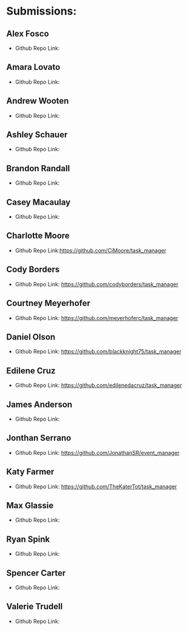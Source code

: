 # Submissions:

## Alex Fosco

* Github Repo Link:

## Amara Lovato

* Github Repo Link:

## Andrew Wooten

* Github Repo Link:

## Ashley Schauer

* Github Repo Link:

## Brandon Randall

* Github Repo Link:

## Casey Macaulay

* Github Repo Link:

## Charlotte Moore

* Github Repo Link:https://github.com/CjMoore/task_manager

## Cody Borders

* Github Repo Link: https://github.com/codyborders/task_manager

## Courtney Meyerhofer

* Github Repo Link: https://github.com/meyerhoferc/task_manager

## Daniel Olson

* Github Repo Link: https://github.com/blackknight75/task_manager

## Edilene Cruz

* Github Repo Link: https://github.com/edilenedacruz/task_manager

## James Anderson

* Github Repo Link:

## Jonthan Serrano

* Github Repo Link: https://github.com/JonathanSR/event_manager

## Katy Farmer

* Github Repo Link: https://github.com/TheKaterTot/task_manager

## Max Glassie

* Github Repo Link:

## Ryan Spink

* Github Repo Link:

## Spencer Carter

* Github Repo Link:

## Valerie Trudell

* Github Repo Link:
